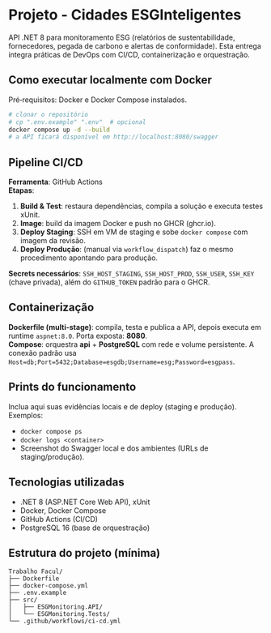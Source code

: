 # Projeto - Cidades ESGInteligentes

API .NET 8 para monitoramento ESG (relatórios de sustentabilidade, fornecedores, pegada de carbono e alertas de conformidade). Esta entrega integra práticas de DevOps com CI/CD, containerização e orquestração.

## Como executar localmente com Docker

Pré‑requisitos: Docker e Docker Compose instalados.

```bash
# clonar o repositório
# cp ".env.example" ".env"  # opcional
docker compose up -d --build
# a API ficará disponível em http://localhost:8080/swagger
```

## Pipeline CI/CD

**Ferramenta**: GitHub Actions  
**Etapas**:
1. **Build & Test**: restaura dependências, compila a solução e executa testes xUnit.
2. **Image**: build da imagem Docker e push no GHCR (ghcr.io).
3. **Deploy Staging**: SSH em VM de staging e sobe `docker compose` com imagem da revisão.
4. **Deploy Produção**: (manual via `workflow_dispatch`) faz o mesmo procedimento apontando para produção.

**Secrets necessários**: `SSH_HOST_STAGING`, `SSH_HOST_PROD`, `SSH_USER`, `SSH_KEY` (chave privada), além do `GITHUB_TOKEN` padrão para o GHCR.

## Containerização

**Dockerfile (multi-stage)**: compila, testa e publica a API, depois executa em runtime `aspnet:8.0`. Porta exposta: **8080**.  
**Compose**: orquestra **api** + **PostgreSQL** com rede e volume persistente. A conexão padrão usa `Host=db;Port=5432;Database=esgdb;Username=esg;Password=esgpass`.

## Prints do funcionamento

Inclua aqui suas evidências locais e de deploy (staging e produção). Exemplos:
- `docker compose ps`
- `docker logs <container>`
- Screenshot do Swagger local e dos ambientes (URLs de staging/produção).

## Tecnologias utilizadas

- .NET 8 (ASP.NET Core Web API), xUnit
- Docker, Docker Compose
- GitHub Actions (CI/CD)
- PostgreSQL 16 (base de orquestração)

## Estrutura do projeto (mínima)

```
Trabalho Facul/
├── Dockerfile
├── docker-compose.yml
├── .env.example
├── src/
│   ├── ESGMonitoring.API/
│   └── ESGMonitoring.Tests/
└── .github/workflows/ci-cd.yml
```
